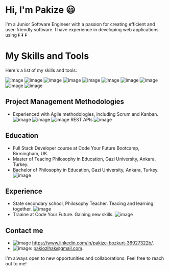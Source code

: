 # Hi, I'm Pakize :smiley:

I'm a Junior Software Engineer with a passion for creating efficient and user-friendly software. I have experience in developing web applications using 
⏬ ⏬ ⏬

# My Skills and Tools

Here's a list of my skills and tools:



![image](https://user-images.githubusercontent.com/97640517/216845082-685ecd71-1a26-477b-8631-3d5a31e219d3.png) ![image](https://user-images.githubusercontent.com/97640517/216845120-10d699ea-4212-4ec5-bc07-eedbe7d7257e.png) ![image](https://user-images.githubusercontent.com/97640517/216845157-49be5871-72ef-4eed-a92e-63d4df49ae49.png) ![image](https://user-images.githubusercontent.com/97640517/216728511-c0d6ec67-0675-4c6f-95e7-cfac877bf5ce.png)  ![image](https://user-images.githubusercontent.com/97640517/216728153-7cad6049-29d1-4665-bce9-4f8d2b13863d.png)  ![image](https://user-images.githubusercontent.com/97640517/216726721-edadde22-b734-494e-bd3f-24a22ca5932c.png)   ![image](https://user-images.githubusercontent.com/97640517/216727740-bdd3d178-186d-462e-a039-877ea367a5e9.png)   ![image](https://user-images.githubusercontent.com/97640517/216727393-ae82d707-38b0-474b-8741-58c1d67415ff.png)   ![image](https://user-images.githubusercontent.com/97640517/216845290-0a4672d8-4d9a-436b-882d-d8f3dd74ef59.png) ![image](https://user-images.githubusercontent.com/97640517/216845322-cfcf11a8-b9af-4792-99d8-326332f0c765.png)

 ## Project Management Methodologies
- Experienced with Agile methodologies, including Scrum and Kanban. 
![image](https://user-images.githubusercontent.com/97640517/216845415-308c9bbc-8c55-4774-bf18-d6f3fe01c1b5.png)
![image](https://user-images.githubusercontent.com/97640517/216845484-3d246f6b-29ab-4c79-b3d8-fb31af67dc1d.png)
![image](https://user-images.githubusercontent.com/97640517/216845512-4d71371e-31cc-4b86-8edf-336bef2d00bb.png)
 REST APIs
![image](https://user-images.githubusercontent.com/97640517/216845646-0531fe49-ff73-439e-b21b-a31432a5e53f.png)

## Education
- Full Stack Developer course at Code Your Future Bootcamp, Birmingham, UK.
- Master of Teacing Philosophy in Education, Gazi University, Ankara, Turkey. 
- Bachelor of Philosophy in Education, Gazi University, Ankara, Turkey.![image](https://user-images.githubusercontent.com/97640517/216846191-40908f8a-3531-48f5-8c25-5b8bafd67de7.png)

## Experience
- State secondary school, Philosophy Teacher. Teacing and learning together. ![image](https://user-images.githubusercontent.com/97640517/216846025-913f0b82-925f-439f-a40b-91aecc386d38.png)
- Traaine at Code Your Future. Gaining new skills. ![image](https://user-images.githubusercontent.com/97640517/216846054-594362a6-a8f9-4df7-9449-6fe507e89b7a.png)


## Contact me
- ![image](https://user-images.githubusercontent.com/97640517/216845701-7c498583-efba-4c3c-aa25-57ae79383fd5.png) https://www.linkedin.com/in/pakize-bozkurt-36927322b/.
- ![image](https://user-images.githubusercontent.com/97640517/216845744-20c06227-92ac-4016-9f76-b4ba35dc9bf9.png): pakiozihak@gmail.com.

I'm always open to new opportunities and collaborations. Feel free to reach out to me!

